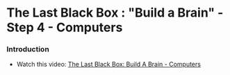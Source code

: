 # The Last Black Box : "Build a Brain" - Step 4 - Computers

### Introduction

- Watch this video: [The Last Black Box: Build A Brain - Computers](https://vimeo.com/XXXXXX)

